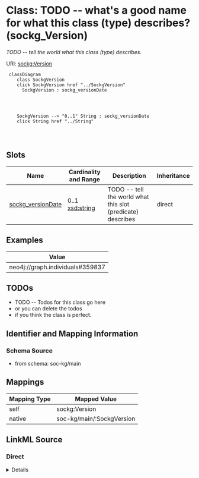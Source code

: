

# Class: TODO -- what's a good name for what this class (type) describes? (sockg_Version)


_TODO -- tell the world what this class (type) describes._





URI: [sockg:Version](http://www.semanticweb.org/sockg/ontologies/2024/0/soil-carbon-ontology/Version)






```mermaid
 classDiagram
    class SockgVersion
    click SockgVersion href "../SockgVersion"
      SockgVersion : sockg_versionDate
        
          
    
    
    SockgVersion --> "0..1" String : sockg_versionDate
    click String href "../String"

        
      
```




<!-- no inheritance hierarchy -->


## Slots

| Name | Cardinality and Range | Description | Inheritance |
| ---  | --- | --- | --- |
| [sockg_versionDate](../slots/sockg_versionDate.md) | 0..1 <br/> [xsd:string](http://www.w3.org/2001/XMLSchema#string) | TODO -- tell the world what this slot (predicate) describes | direct |










## Examples

| Value |
| --- |
| neo4j://graph.individuals#359837 |

## TODOs

* TODO -- Todos for this class go here
* or you can delete the todos
* if you think the class is perfect.

## Identifier and Mapping Information







### Schema Source


* from schema: soc-kg/main




## Mappings

| Mapping Type | Mapped Value |
| ---  | ---  |
| self | sockg:Version |
| native | soc-kg/main/:SockgVersion |







## LinkML Source

<!-- TODO: investigate https://stackoverflow.com/questions/37606292/how-to-create-tabbed-code-blocks-in-mkdocs-or-sphinx -->

### Direct

<details>
```yaml
name: sockg_Version
description: TODO -- tell the world what this class (type) describes.
title: TODO -- what's a good name for what this class (type) describes?
todos:
- TODO -- Todos for this class go here
- or you can delete the todos
- if you think the class is perfect.
notes:
- There are 1 instances of this class.
examples:
- value: neo4j://graph.individuals#359837
from_schema: soc-kg/main
slots:
- sockg_versionDate
class_uri: sockg:Version

```
</details>

### Induced

<details>
```yaml
name: sockg_Version
description: TODO -- tell the world what this class (type) describes.
title: TODO -- what's a good name for what this class (type) describes?
todos:
- TODO -- Todos for this class go here
- or you can delete the todos
- if you think the class is perfect.
notes:
- There are 1 instances of this class.
examples:
- value: neo4j://graph.individuals#359837
from_schema: soc-kg/main
attributes:
  sockg_versionDate:
    name: sockg_versionDate
    description: TODO -- tell the world what this slot (predicate) describes.
    todos:
    - TODO -- Todos for this slot go here
    - or you can delete the todos
    - if you think the class is perfect.
    comments:
    - 1 occurrences with subject type sockg:Version and object type string.
    examples:
    - value: neo4j://graph.individuals#359837 sockg:versionDate 10/08/2024
    from_schema: soc-kg/main
    rank: 1000
    slot_uri: sockg:versionDate
    alias: sockg_versionDate
    owner: sockg_Version
    domain_of:
    - sockg_Version
    range: string
class_uri: sockg:Version

```
</details>